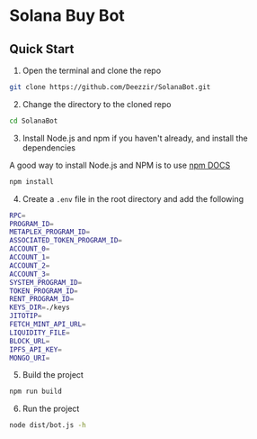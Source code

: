 # Solana Buy Bot

## Quick Start

1. Open the terminal and clone the repo

```bash
git clone https://github.com/Deezzir/SolanaBot.git
```

2. Change the directory to the cloned repo

```bash
cd SolanaBot
```

3. Install Node.js and npm if you haven't already, and install the dependencies

A good way to install Node.js and NPM is to use [npm DOCS](https://docs.npmjs.com/downloading-and-installing-node-js-and-npm)

```bash
npm install
```

4. Create a `.env` file in the root directory and add the following

```bash
RPC=
PROGRAM_ID=
METAPLEX_PROGRAM_ID=
ASSOCIATED_TOKEN_PROGRAM_ID=
ACCOUNT_0=
ACCOUNT_1=
ACCOUNT_2=
ACCOUNT_3=
SYSTEM_PROGRAM_ID=
TOKEN_PROGRAM_ID=
RENT_PROGRAM_ID=
KEYS_DIR=./keys
JITOTIP=
FETCH_MINT_API_URL=
LIQUIDITY_FILE=
BLOCK_URL=
IPFS_API_KEY=
MONGO_URI=
```

5. Build the project

```bash
npm run build
```

6. Run the project

```bash
node dist/bot.js -h
```
